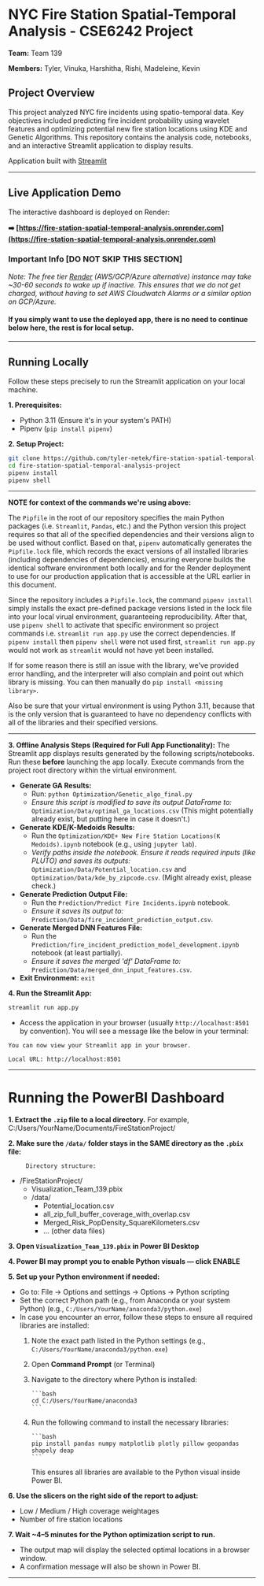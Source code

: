 # NYC Fire Station Spatial-Temporal Analysis - CSE6242 Project

**Team:** Team 139

**Members:** Tyler, Vinuka, Harshitha, Rishi, Madeleine, Kevin

## Project Overview

This project analyzed NYC fire incidents using spatio-temporal data. Key objectives included predicting fire incident probability using wavelet features and optimizing potential new fire station locations using KDE and Genetic Algorithms. This repository contains the analysis code, notebooks, and an interactive Streamlit application to display results.

Application built with [Streamlit](https://docs.streamlit.io)

---

## Live Application Demo

The interactive dashboard is deployed on Render:

**➡️ [https://fire-station-spatial-temporal-analysis.onrender.com](https://fire-station-spatial-temporal-analysis.onrender.com)**

### Important Info [DO NOT SKIP THIS SECTION]

*Note: The free tier [Render](https://render.com) (AWS/GCP/Azure alternative) instance may take ~30-60 seconds to wake up if inactive. This ensures that we do not get charged, without having to set AWS Cloudwatch Alarms or a similar option on GCP/Azure.*

#### **If you simply want to use the deployed app, there is no need to continue below here, the rest is for local setup.**

---

## Running Locally

Follow these steps precisely to run the Streamlit application on your local machine.

**1. Prerequisites:**
   * Python 3.11 (Ensure it's in your system's PATH)
   * Pipenv (`pip install pipenv`)

**2. Setup Project:**
   ```bash
   git clone https://github.com/tyler-netek/fire-station-spatial-temporal-analysis-project.git
   cd fire-station-spatial-temporal-analysis-project
   pipenv install
   pipenv shell
   ```
   ---
   **NOTE for context of the commands we're using above:**
   
The `Pipfile` in the root of our repository specifies the main Python packages (i.e. `Streamlit`, `Pandas`, etc.) and the Python version this project requires so that all of the specified dependencies and their versions align to be used without conflict. Based on that, `pipenv` automatically generates the `Pipfile.lock` file, which records the exact versions of all installed libraries (including dependencies of dependencies), ensuring everyone builds the identical software environment both locally and for the Render deployment to use for our production application that is accessible at the URL earlier in this document.

Since the repository includes a `Pipfile.lock`, the command `pipenv install` simply installs the exact pre-defined package versions listed in the lock file into your local virual environment, guaranteeing reproducibility. After that, use `pipenv shell` to activate that specific environment so project commands i.e. `streamlit run app.py` use the correct dependencies. If `pipenv install` then `pipenv shell` were not used first, `streamlit run app.py` would not work as `streamlit` would not have yet been installed.

If for some reason there is still an issue with the library, we've provided error handling, and the interpreter will also complain and point out which library is missing. You can then manually do `pip install <missing library>`.

Also be sure that your virtual environment is using Python 3.11, because that is the only version that is guaranteed to have no dependency conflicts with all of the libraries and their specified versions.

---

**3. Offline Analysis Steps (Required for Full App Functionality):**
   The Streamlit app displays results generated by the following scripts/notebooks. Run these **before** launching the app locally. Execute commands from the project root directory within the virtual environment.
   * **Generate GA Results:**
      * Run: `python Optimization/Genetic_algo_final.py`
      * *Ensure this script is modified to save its output DataFrame to:* `Optimization/Data/optimal_ga_locations.csv` (This might potentially already exist, but putting here in case it doesn't.)
   * **Generate KDE/K-Medoids Results:**
      * Run the `Optimization/KDE+ New Fire Station Locations(K Medoids).ipynb` notebook (e.g., using `jupyter lab`).
      * *Verify paths inside the notebook. Ensure it reads required inputs (like PLUTO) and saves its outputs:* `Optimization/Data/Potential_location.csv` and `Optimization/Data/kde_by_zipcode.csv`. (Might already exist, please check.)
   * **Generate Prediction Output File:**
      * Run the `Prediction/Predict Fire Incidents.ipynb` notebook.
      * *Ensure it saves its output to:* `Prediction/Data/fire_incident_prediction_output.csv`.
   * **Generate Merged DNN Features File:**
      * Run the `Prediction/fire_incident_prediction_model_development.ipynb` notebook (at least partially).
      * *Ensure it saves the merged 'df' DataFrame to:* `Prediction/Data/merged_dnn_input_features.csv`.
   * **Exit Environment:** `exit`

**4. Run the Streamlit App:**
   ```bash
   streamlit run app.py
   ```
   * Access the application in your browser (usually `http://localhost:8501` by convention). You will see a message like the below in your terminal:

   ```
   You can now view your Streamlit app in your browser.

   Local URL: http://localhost:8501
   ```

---
Running the PowerBI Dashboard 
=========================

**1. Extract the `.zip` file to a local directory.** For example, C:/Users/YourName/Documents/FireStationProject/

**2. Make sure the `/data/` folder stays in the SAME directory as the `.pbix` file:**

         Directory structure:
- /FireStationProject/
  - Visualization_Team_139.pbix
  - /data/
    - Potential_location.csv
    - all_zip_full_buffer_coverage_with_overlap.csv
    - Merged_Risk_PopDensity_SquareKilometers.csv
    - ... (other data files)


**3. Open `Visualization_Team_139.pbix` in Power BI Desktop**

**4. Power BI may prompt you to enable Python visuals — click ENABLE**

**5. Set up your Python environment if needed:**
   - Go to: File → Options and settings → Options → Python scripting
   - Set the correct Python path (e.g., from Anaconda or your system Python) (e.g., `C:/Users/YourName/anaconda3/python.exe`)
   - In case you encounter an error, follow these steps to ensure all required libraries are installed: 
	  1. Note the exact path listed in the Python settings (e.g., `C:/Users/YourName/anaconda3/python.exe`)
	  2. Open **Command Prompt** (or Terminal)
	  3. Navigate to the directory where Python is installed:
   	
	         ```bash
   	         cd C:/Users/YourName/anaconda3
             ```

     4. Run the following command to install the necessary libraries:
	
        	```bash
           	pip install pandas numpy matplotlib plotly pillow geopandas shapely deap
           	```

	    This ensures all libraries are available to the Python visual inside Power BI.

**6. Use the slicers on the right side of the report to adjust:**
   - Low / Medium / High coverage weightages
   - Number of fire station locations

**7. Wait ~4–5 minutes for the Python optimization script to run.**
   - The output map will display the selected optimal locations in a browser window.
   - A confirmation message will also be shown in Power BI.




---
